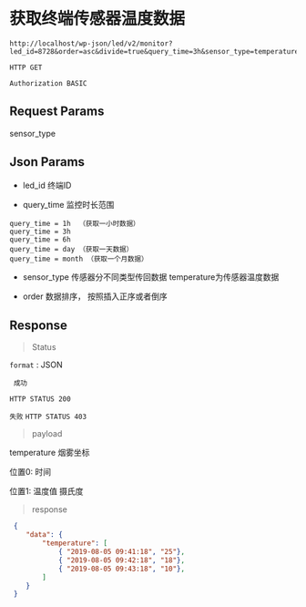 获取终端传感器温度数据
===

	http://localhost/wp-json/led/v2/monitor?led_id=8728&order=asc&divide=true&query_time=3h&sensor_type=temperature

`HTTP GET`


`Authorization BASIC`


## Request Params

sensor_type


## Json Params

* led_id 终端ID

* query_time 监控时长范围 
```
query_time = 1h  （获取一小时数据）
query_time = 3h 
query_time = 6h 
query_time = day （获取一天数据）
query_time = month （获取一个月数据）
```
 
* sensor_type 传感器分不同类型传回数据   temperature为传感器温度数据

*  order 数据排序， 按照插入正序或者倒序



## Response 

> Status

`format` : JSON

` 成功`

`HTTP STATUS 200`

`失败`
`HTTP STATUS 403`

> payload

temperature 烟雾坐标  

位置0: 时间  

位置1: 温度值 摄氏度


> response

```json
 {
    "data": {
        "temperature": [
            { "2019-08-05 09:41:18", "25"},
            { "2019-08-05 09:42:18", "18"},
            { "2019-08-05 09:43:18", "10"},
        ]
    }
 }
```



